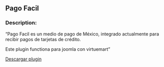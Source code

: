 ## Pago Facil

### Description:

“Pago Facil es un medio de pago de México, integrado actualmente para recibir pagos de tarjetas de crédito.

Este plugin functiona para joomla con virtuemart”

[Descargar plugin](https://github.com/saulmoralespa/pagofacil-virtuemart/releases/tag/1.0.0.zip)